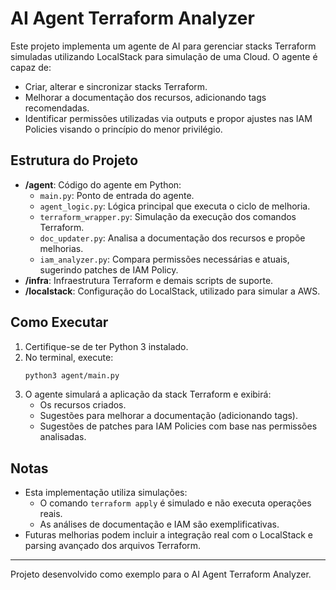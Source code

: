 # AI Agent Terraform Analyzer

Este projeto implementa um agente de AI para gerenciar stacks Terraform simuladas utilizando LocalStack para simulação de uma Cloud. O agente é capaz de:

- Criar, alterar e sincronizar stacks Terraform.
- Melhorar a documentação dos recursos, adicionando tags recomendadas.
- Identificar permissões utilizadas via outputs e propor ajustes nas IAM Policies visando o princípio do menor privilégio.

## Estrutura do Projeto

- **/agent**: Código do agente em Python:
  - `main.py`: Ponto de entrada do agente.
  - `agent_logic.py`: Lógica principal que executa o ciclo de melhoria.
  - `terraform_wrapper.py`: Simulação da execução dos comandos Terraform.
  - `doc_updater.py`: Analisa a documentação dos recursos e propõe melhorias.
  - `iam_analyzer.py`: Compara permissões necessárias e atuais, sugerindo patches de IAM Policy.
- **/infra**: Infraestrutura Terraform e demais scripts de suporte.
- **/localstack**: Configuração do LocalStack, utilizado para simular a AWS.

## Como Executar

1. Certifique-se de ter Python 3 instalado.
2. No terminal, execute:
   ```bash
   python3 agent/main.py
   ```
3. O agente simulará a aplicação da stack Terraform e exibirá:
   - Os recursos criados.
   - Sugestões para melhorar a documentação (adicionando tags).
   - Sugestões de patches para IAM Policies com base nas permissões analisadas.

## Notas

- Esta implementação utiliza simulações:
  - O comando `terraform apply` é simulado e não executa operações reais.
  - As análises de documentação e IAM são exemplificativas.
- Futuras melhorias podem incluir a integração real com o LocalStack e parsing avançado dos arquivos Terraform.

---

Projeto desenvolvido como exemplo para o AI Agent Terraform Analyzer.